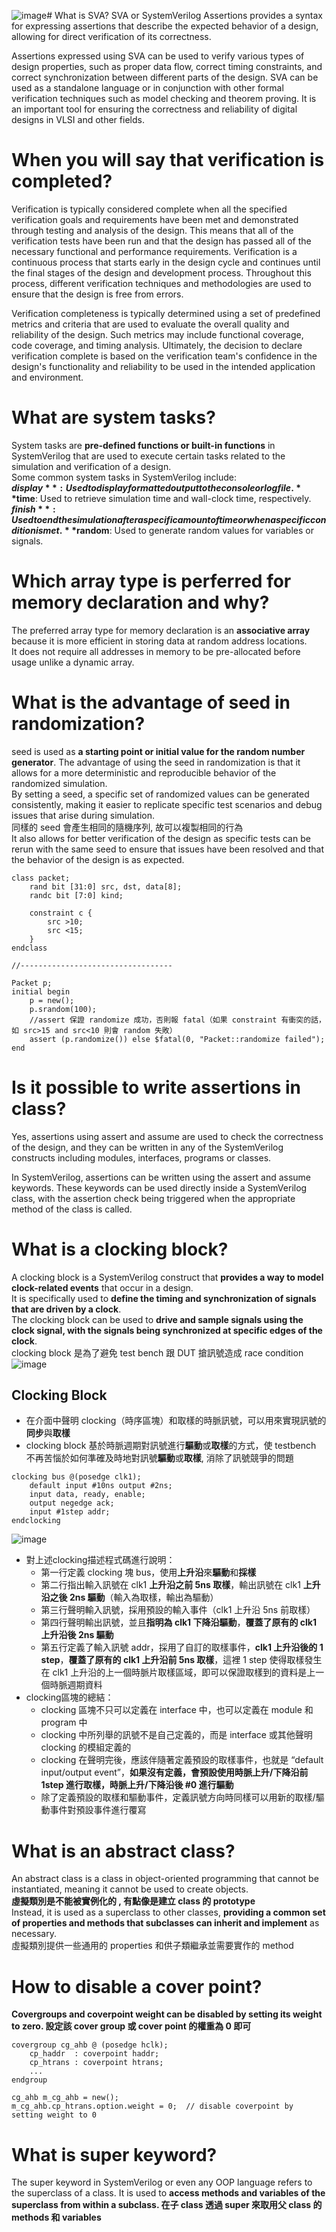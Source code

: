 ![image](https://github.com/user-attachments/assets/8b7f7938-5748-472b-aac6-d71d78dc368e)# What is SVA?
SVA or SystemVerilog Assertions provides a syntax for expressing assertions that describe the expected behavior of a design, allowing for direct verification of its correctness.

Assertions expressed using SVA can be used to verify various types of design properties, such as proper data flow, correct timing constraints, and correct synchronization between different parts of the design. SVA can be used as a standalone language or in conjunction with other formal verification techniques such as model checking and theorem proving. It is an important tool for ensuring the correctness and reliability of digital designs in VLSI and other fields.

# When you will say that verification is completed?
Verification is typically considered complete when all the specified verification goals and requirements have been met and demonstrated through testing and analysis of the design. This means that all of the verification tests have been run and that the design has passed all of the necessary functional and performance requirements. Verification is a continuous process that starts early in the design cycle and continues until the final stages of the design and development process. Throughout this process, different verification techniques and methodologies are used to ensure that the design is free from errors.

Verification completeness is typically determined using a set of predefined metrics and criteria that are used to evaluate the overall quality and reliability of the design. Such metrics may include functional coverage, code coverage, and timing analysis. Ultimately, the decision to declare verification complete is based on the verification team's confidence in the design's functionality and reliability to be used in the intended application and environment.

# What are system tasks?
System tasks are **pre-defined functions or built-in functions** in SystemVerilog that are used to execute certain tasks related to the simulation and verification of a design.  
Some common system tasks in SystemVerilog include:  
**$display**: Used to display formatted output to the console or log file.  
**$time**: Used to retrieve simulation time and wall-clock time, respectively.  
**$finish**: Used to end the simulation after a specific amount of time or when a specific condition is met.  
**$random**: Used to generate random values for variables or signals.  

# Which array type is perferred for memory declaration and why?
The preferred array type for memory declaration is an **associative array** because it is more efficient in storing data at random address locations.  
It does not require all addresses in memory to be pre-allocated before usage unlike a dynamic array.

# What is the advantage of seed in randomization?
seed is used as **a starting point or initial value for the random number generator**. 
The advantage of using the seed in randomization is that it allows for a more deterministic and reproducible behavior of the randomized simulation.  
By setting a seed, a specific set of randomized values can be generated consistently, making it easier to replicate specific test scenarios and debug issues that arise during simulation.  
同樣的 seed 會產生相同的隨機序列, 故可以複製相同的行為  
It also allows for better verification of the design as specific tests can be rerun with the same seed to ensure that issues have been resolved and that the behavior of the design is as expected.
```
class packet;
    rand bit [31:0] src, dst, data[8];
    randc bit [7:0] kind;

    constraint c {
        src >10;
        src <15;
    }
endclass

//----------------------------------

Packet p;
initial begin
    p = new();
    p.srandom(100);
    //assert 保證 randomize 成功，否則報 fatal（如果 constraint 有衝突的話，如 src>15 and src<10 則會 random 失敗）
    assert (p.randomize()) else $fatal(0, "Packet::randomize failed");
end
```

# Is it possible to write assertions in class?
Yes, assertions using assert and assume are used to check the correctness of the design, and they can be written in any of the SystemVerilog constructs including modules, interfaces, programs or classes.

In SystemVerilog, assertions can be written using the assert and assume keywords. These keywords can be used directly inside a SystemVerilog class, with the assertion check being triggered when the appropriate method of the class is called.

# What is a clocking block?
A clocking block is a SystemVerilog construct that **provides a way to model clock-related events** that occur in a design.  
It is specifically used to **define the timing and synchronization of signals that are driven by a clock**.  
The clocking block can be used to **drive and sample signals using the clock signal, with the signals being synchronized at specific edges of the clock**.  
clocking block 是為了避免 test bench 跟 DUT 搶訊號造成 race condition
![image](https://github.com/user-attachments/assets/b910b4ec-1eb0-40a0-9a02-128628d29ca1)

## Clocking Block
* 在介面中聲明 clocking（時序區塊）和取樣的時脈訊號，可以用來實現訊號的**同步**與**取樣**
* clocking block 基於時脈週期對訊號進行**驅動**或**取樣**的方式，使 testbench 不再苦惱於如何準確及時地對訊號**驅動**或**取樣**, 消除了訊號競爭的問題
```
clocking bus @(posedge clk1);
    default input #10ns output #2ns;
    input data, ready, enable;
    output negedge ack;
    input #1step addr;
endclocking
```
![image](https://github.com/user-attachments/assets/f2434bfa-8dba-4812-ac33-aa0b2d4948a4)
* 對上述clocking描述程式碼進行說明：
  * 第一行定義 clocking 塊 bus，使用**上升沿**來**驅動**和**採樣**
  * 第二行指出輸入訊號在 clk1 **上升沿之前 5ns 取樣**，輸出訊號在 clk1 **上升沿之後 2ns 驅動**（輸入為取樣，輸出為驅動）
  * 第三行聲明輸入訊號，採用預設的輸入事件（clk1 上升沿 5ns 前取樣）
  * 第四行聲明輸出訊號，並且**指明為 clk1 下降沿驅動**，**覆蓋了原有的 clk1 上升沿後 2ns 驅動**
  * 第五行定義了輸入訊號 addr，採用了自訂的取樣事件，**clk1 上升沿後的 1 step**，**覆蓋了原有的 clk1 上升沿前 5ns 取樣**，這裡 1 step 使得取樣發生在 clk1 上升沿的上一個時脈片取樣區域，即可以保證取樣到的資料是上一個時脈週期資料
* clocking區塊的總結：
  * clocking 區塊不只可以定義在 interface 中，也可以定義在 module 和 program 中
  * clocking 中所列舉的訊號不是自己定義的，而是 interface 或其他聲明 clocking 的模組定義的
  * clocking 在聲明完後，應該伴隨著定義預設的取樣事件，也就是 “default input/output event”，**如果沒有定義，會預設使用時脈上升/下降沿前 1step 進行取樣，時脈上升/下降沿後 #0 進行驅動**
  * 除了定義預設的取樣和驅動事件，定義訊號方向時同樣可以用新的取樣/驅動事件對預設事件進行覆寫

# What is an abstract class?
An abstract class is a class in object-oriented programming that cannot be instantiated, meaning it cannot be used to create objects.  
**虛擬類別是不能被實例化的 , 有點像是建立 class 的 prototype**  
Instead, it is used as a superclass to other classes, **providing a common set of properties and methods that subclasses can inherit and implement** as necessary.  
虛擬類別提供一些通用的 properties 和供子類繼承並需要實作的 method  

# How to disable a cover point?
**Covergroups and coverpoint weight can be disabled by setting its weight to zero.	設定該 cover group 或 cover point 的權重為 0 即可**
```
covergroup cg_ahb @ (posedge hclk);
	cp_haddr  : coverpoint haddr;
	cp_htrans : coverpoint htrans;
	...
endgroup

cg_ahb m_cg_ahb = new();
m_cg_ahb.cp_htrans.option.weight = 0;  // disable coverpoint by setting weight to 0
```

# What is super keyword?
The super keyword in SystemVerilog or even any OOP language refers to the superclass of a class. 
It is used to **access methods and variables of the superclass from within a subclass. 在子 class 透過 super 來取用父 class 的 methods 和 variables**

